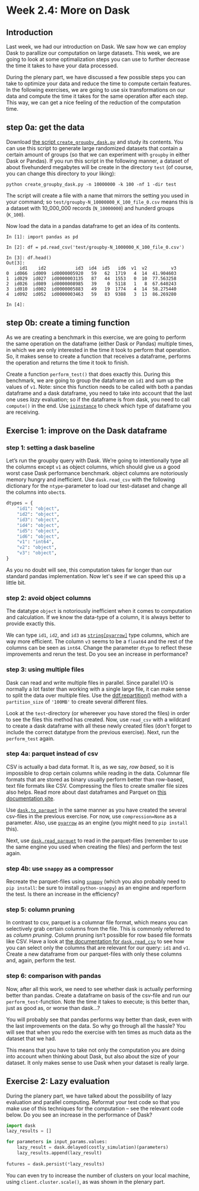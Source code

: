 # Week 2.4: More on Dask

## Introduction

Last week, we had our introduction on Dask. We saw how we can employ Dask to parallize our computation on large datasets. This week, we are going to look at some optimalization steps you can use to further decrease the time it takes to have your data processed.

During the plenary part, we have discussed a few possible steps you can take to optimize your data and reduce the time to compute certain features. In the following exercises, we are going to use six transformations on our data and compute the time it takes for the same operation after each step. This way, we can get a nice feeling of the reduction of the computation time.

## step 0a: get the data

Download [the script `create_groupby_dask.py`](files/create_groupby_dask.py) and study its contents. You can use this script to generate large randomized datasets that contain a certain amount of groups (so that we can experiment with `groupby` in either Dask or Pandas). If you run this script in the following manner, a dataset of about fivehunderd megabytes will be create in the directory `test` (of course, you can change this directory to your liking):

```shell
python create_groupby_dask.py -n 10000000 -k 100 -nf 1 -dir test
```

The script will create a file with a name that mirrors the setting you used in your command; so `test/groupby-N_10000000_K_100_file_0.csv` means this is a dataset with 10_000_000 records (`N_10000000`) and hunderd groups (`K_100`).

Now load the data in a pandas dataframe to get an idea of its contents.

```ipython
In [1]: import pandas as pd

In [2]: df = pd.read_csv('test/groupby-N_1000000_K_100_file_0.csv')

In [3]: df.head()
Out[3]: 
     id1    id2           id3  id4  id5   id6  v1  v2         v3
0  id066  id009  id0000005920   59   62  1719   4  14  41.904603
1  id029  id027  id0000003135   87   44  1553   0  10  77.563258
2  id026  id089  id0000008985   39    0  5118   1   8  67.640243
3  id010  id002  id0000005883   49   19  1774   4  14  58.275440
4  id092  id052  id0000003463   59   83  9388   3  13  86.269280

In [4]: 
```

## step 0b: create a timing function

As we are creating a benchmark in this exercise, we are going to perform the same operation on the dataframe (either Dask or Pandas) multiple times, in which we are only interested in the time it took to perform that operation. So, it makes sense to create a function that receives a dataframe, performs the operation and returns the time it took to finish.

Create a function `perform_test()` that does exactly this. During this benchmark, we are going to group the dataframe on `id1` and sum up the values of `v1`. Note: since this function needs to be called with both a pandas dataframe and a dask dataframe, you need to take into account that the last one uses *lazy* evaluation; so if the dataframe is from dask, you need to call `compute()` in the end. Use [`isinstance`](https://docs.python.org/3/library/functions.html) to check which type of dataframe you are receiving.

## Exercise 1: improve on the Dask dataframe 

### step 1: setting a dask baseline

Let’s run the groupby query with Dask. We’re going to intentionally type all the columns except `v1` as object columns, which should give us a good worst case Dask performance benchmark. object columns are notoriously memory hungry and inefficient. Use `dask.read_csv` with the following dictionary for the `ntype`-parameter to load our test-dataset and change all the columns into `obect`s.

```python
dtypes = {
    "id1": "object",
    "id2": "object",
    "id3": "object",
    "id4": "object",
    "id5": "object",
    "id6": "object",
    "v1": "int64",
    "v2": "object",
    "v3": "object",
}
```

As you no doubt will see, this computation takes far longer than our standard pandas implementation. Now let's see if we can speed this up a little bit.

### step 2: avoid object columns

The datatype `object` is notoriously inefficient when it comes to computation and calculation. If we know the data-type of a column, it is always better to provide exactly this. 

We can type `id1`, `id2`, and `id3` as [`string[pyarrow]`](https://pandas.pydata.org/docs/dev/user_guide/pyarrow.html) type columns, which are way more efficient. The column `v3` seems to be a `float64` and the rest of the columns can be seen as `int64`. Change the parameter `dtype` to reflect these improvements and rerun the test. Do you see an increase in performance?

### step 3: using multiple files

Dask can read and write multiple files in parallel. Since parallel I/O is normally a lot faster than working with a single large file, it can make sense to split the data over multiple files. Use the [ddf.repartition()](https://docs.dask.org/en/stable/generated/dask.dataframe.DataFrame.repartition.html) method with a `partition_size` of `'100MB'` to create several different files. 

Look at the `test`-directory (or whereever you have stored the files) in order to see the files this method has created. Now, use `read_csv` with a wildcard to create a dask dataframe with all these newly created files (don't forget to include the correct datatype from the previous exercise). Next, run the `perform_test` again.

### step 4a: parquet instead of csv

CSV is actually a bad data format. It is, as we say, *row based*, so it is impossible to drop certain columns while reading in the data. Columnar file formats that are stored as binary usually perform better than row-based, text file formats like CSV. Compressing the files to create smaller file sizes also helps. Read more about dast dataframes and Parquet on [this documentation site](https://docs.dask.org/en/stable/dataframe-parquet.html).

Use [`dask.to_parquet`](https://docs.dask.org/en/stable/generated/dask.dataframe.to_parquet.html) in the same manner as you have created the several csv-files in the previous exercise. For now, use `compression=None` as a parameter. Also, use [`pyarrow`](https://arrow.apache.org/docs/python/index.html) as an engine (you might need to `pip install` this).

Next, use [`dask.read_parquet`](https://docs.dask.org/en/stable/generated/dask.dataframe.read_parquet.html) to read in the parquet-files (remember to use the same engine you used when creating the files) and perform the test again.

### step 4b: use `snappy` as a compressor

Recreate the parquet-files using [`snappy`](http://google.github.io/snappy/) (which you also probably need to `pip install`: be sure to install `python-snappy`) as an engine and reperform the test. Is there an increase in the efficiency?

### step 5: column pruning

In contrast to csv, parquet is a columnar file format, which means you can selectively grab certain columns from the file. This is commonly referred to as *column pruning*. Column pruning isn’t possible for row based file formats like CSV. Have a look at [the documentation for `dask.read_csv`](https://docs.dask.org/en/stable/generated/dask.dataframe.read_parquet.html) to see how you can select only the columns that are relevant for our query: `id1` and `v1`. Create a new dataframe from our parquet-files with only these columns and, again, perform the test.

### step 6: comparison with pandas

Now, after all this work, we need to see whether dask is actually performing better than pandas. Create a dataframe on basis of the csv-file and run our `perform_test`-function. Note the time it takes to execute; is this better than, just as good as, or worse than dask...?

You will probably see that pandas performs way better than dask, even with the last improvements on the data. So why go through all the hassle? You will see that when you redo the exercise with ten times as much data as the dataset that we had.

This means that you have to take not only the computation you are doing into account when thinking about Dask, but also about the size of your dataset. It only makes sense to use Dask when your dataset is really large.


## Exercise 2: Lazy evaluation

During the planery part, we have talked about the possibility of lazy evaluation and parallel computing. Reformat your test code so that you make use of this techniques for the computation – see the relevant code below. Do you see an increase in the performance of Dask?

```python
import dask
lazy_results = []

for parameters in input_params.values:
    lazy_result = dask.delayed(costly_simulation)(parameters)
    lazy_results.append(lazy_result)
    
futures = dask.persist(*lazy_results) 
```

You can even try to increase the number of clusters on your local machine, using `client.cluster.scale()`, as was shown in the plenary part.


















